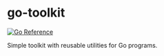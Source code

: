 # go-toolkit

[![Go Reference](https://pkg.go.dev/badge/github.com/hhromic/go-toolkit.svg)](https://pkg.go.dev/github.com/hhromic/go-toolkit)

Simple toolkit with reusable utilities for Go programs.

